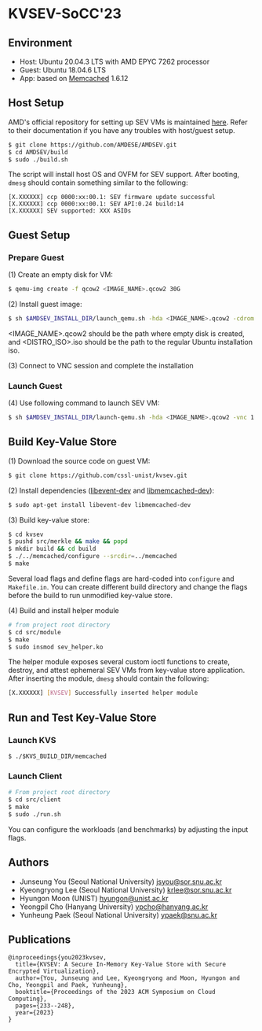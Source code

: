 # KVSEV-SoCC'23

## Environment
- Host: Ubuntu 20.04.3 LTS with AMD EPYC 7262 processor
- Guest: Ubuntu 18.04.6 LTS
- App: based on [Memcached] 1.6.12

[Memcached]: <https://memcached.org/>
[here]: <https://github.com/AMDESE/AMDSEV/tree/sev-es>
[libevent-dev]: <https://www.monkey.org/~provos/libevent/>
[libmemcached-dev]: <https://libmemcached.org/libMemcached.html>

##  Host Setup
AMD's official repository for setting up SEV VMs is maintained [here]. Refer to their documentation if you have any troubles with host/guest setup.
```sh
$ git clone https://github.com/AMDESE/AMDSEV.git
$ cd AMDSEV/build
$ sudo ./build.sh
```
The script will install host OS and OVFM for SEV support. After booting, `dmesg` should contain something similar to the following:
```
[X.XXXXXX] ccp 0000:xx:00.1: SEV firmware update successful
[X.XXXXXX] ccp 0000:xx:00.1: SEV API:0.24 build:14
[X.XXXXXX] SEV supported: XXX ASIDs
```

## Guest Setup
### Prepare Guest
(1) Create an empty disk for VM:
```sh
$ qemu-img create -f qcow2 <IMAGE_NAME>.qcow2 30G
```
(2) Install guest image:
```sh
$ sh $AMDSEV_INSTALL_DIR/launch_qemu.sh -hda <IMAGE_NAME>.qcow2 -cdrom <DISTRO_ISO>.iso -vnc 1
```
<IMAGE_NAME>.qcow2 should be the path where empty disk is created, and <DISTRO_ISO>.iso should be the path to the regular Ubuntu installation iso.

(3) Connect to VNC session and complete the installation

### Launch Guest
(4) Use following command to launch SEV VM:
```sh
$ sh $AMDSEV_INSTALL_DIR/launch-qemu.sh -hda <IMAGE_NAME>.qcow2 -vnc 1 -console serial -sev-es
```

## Build Key-Value Store
(1) Download the source code on guest VM:
```sh
$ git clone https://github.com/cssl-unist/kvsev.git
```
(2) Install dependencies ([libevent-dev] and [libmemcached-dev]):
```sh
$ sudo apt-get install libevent-dev libmemcached-dev
```
(3) Build key-value store:
```sh
$ cd kvsev
$ pushd src/merkle && make && popd
$ mkdir build && cd build
$ ./../memcached/configure --srcdir=../memcached
$ make
```
Several load flags and define flags are hard-coded into `configure` and `Makefile.in`. You can create different build directory and change the flags before the build to run unmodified key-value store.

(4) Build and install helper module
```sh
# from project root directory
$ cd src/module
$ make
$ sudo insmod sev_helper.ko
```
The helper module exposes several custom ioctl functions to create, destroy, and attest ephemeral SEV VMs from key-value store application. After inserting the module, `dmesg` should contain the following:
```sh
[X.XXXXXX] [KVSEV] Successfully inserted helper module
```

## Run and Test Key-Value Store
### Launch KVS
```
$ ./$KVS_BUILD_DIR/memcached
```
### Launch Client
```sh
# From project root directory
$ cd src/client
$ make
$ sudo ./run.sh
```
You can configure the workloads (and benchmarks) by adjusting the input flags.

## Authors
- Junseung You (Seoul National University) <jsyou@sor.snu.ac.kr>
- Kyeongryong Lee (Seoul National University) <krlee@sor.snu.ac.kr>
- Hyungon Moon (UNIST) <hyungon@unist.ac.kr>
- Yeongpil Cho (Hanyang University) <ypcho@hanyang.ac.kr>
- Yunheung Paek (Seoul National University) <ypaek@snu.ac.kr>

## Publications
```
@inproceedings{you2023kvsev,
  title={KVSEV: A Secure In-Memory Key-Value Store with Secure Encrypted Virtualization},
  author={You, Junseung and Lee, Kyeongryong and Moon, Hyungon and Cho, Yeongpil and Paek, Yunheung},
  booktitle={Proceedings of the 2023 ACM Symposium on Cloud Computing},
  pages={233--248},
  year={2023}
}
```

